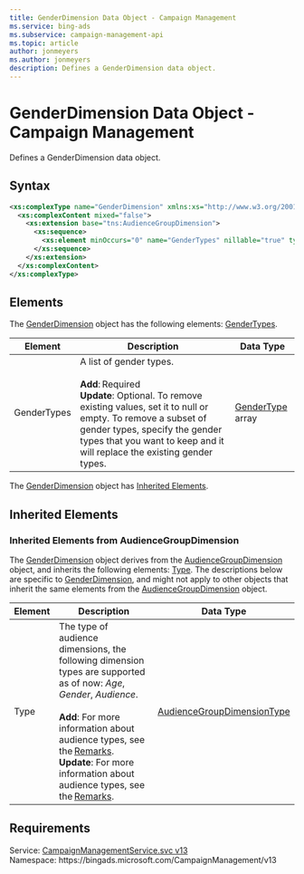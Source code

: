 ```yaml
---
title: GenderDimension Data Object - Campaign Management
ms.service: bing-ads
ms.subservice: campaign-management-api
ms.topic: article
author: jonmeyers
ms.author: jonmeyers
description: Defines a GenderDimension data object.
---
```

# GenderDimension Data Object - Campaign Management
Defines a GenderDimension data object.

## Syntax
```xml
<xs:complexType name="GenderDimension" xmlns:xs="http://www.w3.org/2001/XMLSchema">
  <xs:complexContent mixed="false">
    <xs:extension base="tns:AudienceGroupDimension">
      <xs:sequence>
        <xs:element minOccurs="0" name="GenderTypes" nillable="true" type="tns:ArrayOfGenderType" />
      </xs:sequence>
    </xs:extension>
  </xs:complexContent>
</xs:complexType>
```

## <a name="elements"></a>Elements

The [GenderDimension](genderdimension.md) object has the following elements: [GenderTypes](#gendertypes).

|Element|Description|Data Type|
|-----------|---------------|-------------|
|<a name="gendertypes"></a>GenderTypes|A list of gender types. <br /><br />**Add**: Required <br />**Update**: Optional. To remove existing values, set it to null or empty. To remove a subset of gender types, specify the gender types that you want to keep and it will replace the existing gender types.|[GenderType](gendertype.md) array|

The [GenderDimension](genderdimension.md) object has [Inherited Elements](#inheritedelements).

## <a name="inheritedelements"></a>Inherited Elements

### <a name="inheritedelementsaudiencegroupdimension"></a>Inherited Elements from AudienceGroupDimension
The [GenderDimension](genderdimension.md) object derives from the [AudienceGroupDimension](audiencegroupdimension.md) object, and inherits the following elements: [Type](#type). The descriptions below are specific to [GenderDimension](genderdimension.md), and might not apply to other objects that inherit the same elements from the [AudienceGroupDimension](audiencegroupdimension.md) object.  

|Element|Description|Data Type|
|-----------|---------------|-------------|
|<a name="type"></a>Type|The type of audience dimensions, the following dimension types are supported as of now: *Age*, *Gender*, *Audience*.   <br /><br />**Add**: For more information about audience types, see the [Remarks](../campaign-management-service/audience.md#remarks). <br />**Update**: For more information about audience types, see the [Remarks](../campaign-management-service/audience.md#remarks). |[AudienceGroupDimensionType](audiencegroupdimensiontype.md)|[AudienceGroupDimensionType](audiencegroupdimensiontype.md)|

## Requirements
Service: [CampaignManagementService.svc v13](https://campaign.api.bingads.microsoft.com/Api/Advertiser/CampaignManagement/v13/CampaignManagementService.svc)  
Namespace: https\://bingads.microsoft.com/CampaignManagement/v13  

